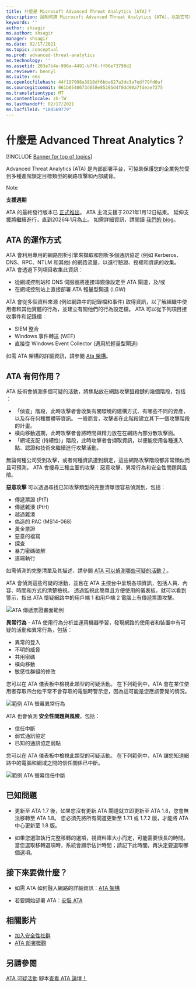 ```yaml
---
title: 什麼是 Microsoft Advanced Threat Analytics (ATA)？
description: 說明何謂 Microsoft Advanced Threat Analytics (ATA)，以及它可以偵測到的可疑活動種類
keywords: ''
author: shsagir
ms.author: shsagir
manager: shsagir
ms.date: 02/17/2021
ms.topic: conceptual
ms.prod: advanced-threat-analytics
ms.technology: ''
ms.assetid: 283e7b4e-996a-4491-b7f6-ff06e73790d2
ms.reviewer: bennyl
ms.suite: ems
ms.openlocfilehash: 44f197908a3818df6bba627a3de3a7edf79fd0af
ms.sourcegitcommit: 061b0540673d058e85285d4f0dd90a7fdeae7275
ms.translationtype: MT
ms.contentlocale: zh-TW
ms.lasthandoff: 02/17/2021
ms.locfileid: "100569779"
---
```

# <a name="what-is-advanced-threat-analytics"></a>什麼是 Advanced Threat Analytics？

[!INCLUDE [Banner for top of topics](includes/banner.md)]

Advanced Threat Analytics (ATA) 是內部部署平台，可協助保護您的企業免於受到多種進階鎖定目標類型的網路攻擊和內部威脅。

> [!NOTE]
> **支援週期**
>
> ATA 的最終發行版本已 [正式推出](https://support.microsoft.com/help/4568997/update-3-for-microsoft-advanced-threat-analytics-1-9)。 ATA 主流支援于2021年1月12日結束。 延伸支援將繼續進行，直到2026年1月為止。 如需詳細資訊，請閱讀 [我們的 blog](https://techcommunity.microsoft.com/t5/microsoft-security-and/end-of-mainstream-support-for-advanced-threat-analytics-january/ba-p/1539181)。

## <a name="how-ata-works"></a>ATA 的運作方式

ATA 會利用專用的網路剖析引擎來擷取和剖析多個通訊協定 (例如 Kerberos、DNS、RPC、NTLM 和其他) 的網路流量，以進行驗證、授權和資訊的收集。 ATA 會透過下列項目收集此資訊：

- 從網域控制站和 DNS 伺服器將連接埠鏡像設定至 ATA 閘道，及/或
- 在網域控制站上直接部署 ATA 輕量型閘道 (LGW)

ATA 會從多個資料來源 (例如網路中的記錄檔和事件) 取得資訊，以了解組織中使用者和其他實體的行為，並建立有關他們的行為設定檔。
ATA 可以從下列項目接收事件和記錄檔︰

- SIEM 整合
- Windows 事件轉送 (WEF)
- 直接從 Windows Event Collector (適用於輕量型閘道)


如需 ATA 架構的詳細資訊，請參閱 [Ata 架構](ata-architecture.md)。

## <a name="what-does-ata-do"></a>ATA 有何作用？

ATA 技術會偵測多個可疑的活動，將焦點放在網路攻擊狙殺鏈的幾個階段，包括︰

- 「偵查」階段，此時攻擊者會收集有關環境的建構方式、有哪些不同的資產，以及存在何種實體等資訊。 一般而言，攻擊者在此階段建立其下一個攻擊階段的計畫。
- 橫向移動週期，此時攻擊者會將時間與精力放在在網路內部分散攻擊面。
- 「網域支配 (持續性)」階段，此時攻擊者會擷取資訊，以便能使用各種進入點、認證和技術來繼續進行攻擊活動。 

無論何種公司受到攻擊，或者何種資訊遭到鎖定，這些網路攻擊階段都非常類似而且可預測。
ATA 會搜尋三種主要的攻擊︰惡意攻擊、異常行為和安全性問題與風險。

**惡意攻擊** 可以透過尋找已知攻擊類型的完整清單很容易偵測到，包括︰

- 傳遞票證 (PtT)
- 傳遞雜湊 (PtH)
- 越過雜湊
- 偽造的 PAC (MS14-068)
- 黃金票證
- 惡意的複寫
- 探查
- 暴力密碼破解
- 遠端執行

如需偵測的完整清單及其描述，請參閱 [ATA 可以偵測哪些可疑的活動？](ata-threats.md)。 

ATA 會偵測這些可疑的活動，並且在 ATA 主控台中呈現各項資訊，包括人員、內容、時間和方式的清楚檢視。 透過監視此簡單且方便使用的儀表板，就可以看到警示，指出 ATA 懷疑網路中的用戶端 1 和用戶端 2 電腦上有傳遞票證攻擊。

 ![ATA 傳遞票證畫面範例](media/pass_the_ticket_sa.png)

**異常行為** - ATA 使用行為分析並運用機器學習，發現網路的使用者和裝置中有可疑的活動和異常行為，包括︰

- 異常的登入
- 不明的威脅
- 共用密碼
- 橫向移動
- 敏感性群組的修改


您可以在 ATA 儀表板中檢視此類型的可疑活動。 在下列範例中，ATA 會在某位使用者存取四台他平常不會存取的電腦時警示您，因為這可能是您應該警覺的情況。

 ![範例 ATA 螢幕異常行為](media/abnormal-behavior-sa.png) 

ATA 也會偵測 **安全性問題與風險**，包括︰

- 信任中斷
- 弱式通訊協定
- 已知的通訊協定弱點

您可以在 ATA 儀表板中檢視此類型的可疑活動。 在下列範例中，ATA 讓您知道網路中的電腦和網域之間的信任關係已中斷。

  ![範例 ATA 螢幕信任中斷](media/broken-trust-sa.png)


## <a name="known-issues"></a>已知問題

- 更新至 ATA 1.7 後，如果您沒有更新 ATA 閘道就立即更新至 ATA 1.8，您會無法移轉至 ATA 1.8。 您必須先將所有閘道更新至 1.7.1 或 1.7.2 版，才能將 ATA 中心更新至 1.8 版。

- 如果您選取執行完整移轉的選項，視資料庫大小而定，可能需要很長的時間。 當您選取移轉選項時，系統會顯示估計時間；請記下此時間，再決定要選取哪個選項。 


## <a name="whats-next"></a>接下來要做什麼？

- 如需 ATA 如何融入網路的詳細資訊︰[ATA 架構](ata-architecture.md)

- 若要開始部署 ATA：[安裝 ATA](install-ata-step1.md)

## <a name="related-videos"></a>相關影片
- [加入安全性社群](https://channel9.msdn.com/Shows/Microsoft-Security/Join-the-Security-Community)
- [ATA 部署概觀](https://channel9.msdn.com/Shows/Microsoft-Security/Overview-of-ATA-Deployment-in-10-Minutes)


## <a name="see-also"></a>另請參閱
[ATA 可疑活動](https://aka.ms/ataplaybook) 
 腳本[查看 ATA 論壇！](https://social.technet.microsoft.com/Forums/security/home?forum=mata)
